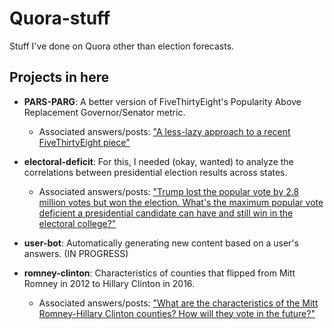 # Quora-stuff
Stuff I've done on Quora other than election forecasts.

## Projects in here

- **PARS-PARG**: A better version of FiveThirtyEight's Popularity Above Replacement Governor/Senator metric.
	- Associated answers/posts: ["A less-lazy approach to a recent FiveThirtyEight piece"](https://www.quora.com/q/elections/A-less-lazy-approach-to-a-recent-FiveThirtyEight-piece)

- **electoral-deficit**: For this, I needed (okay, wanted) to analyze the correlations between presidential election results across states.
	- Associated answers/posts: ["Trump lost the popular vote by 2.8 million votes but won the election. What's the maximum popular vote deficient a presidential candidate can have and still win in the electoral college?"](https://www.quora.com/Trump-lost-the-popular-vote-by-2-8-million-votes-but-won-the-election-Whats-the-maximum-popular-vote-deficient-a-presidential-candidate-can-have-and-still-win-in-the-electoral-college/answer/Mac-Tan)
	
- **user-bot**: Automatically generating new content based on a user's answers. (IN PROGRESS)

- **romney-clinton**: Characteristics of counties that flipped from Mitt Romney in 2012 to Hillary Clinton in 2016.
  - Associated answers/posts: ["What are the characteristics of the Mitt Romney-Hillary Clinton counties? How will they vote in the future?"](https://www.quora.com/What-are-the-characteristics-of-the-Mitt-Romney-Hillary-Clinton-counties-How-will-they-vote-in-the-future/answer/Mac-Tan)
